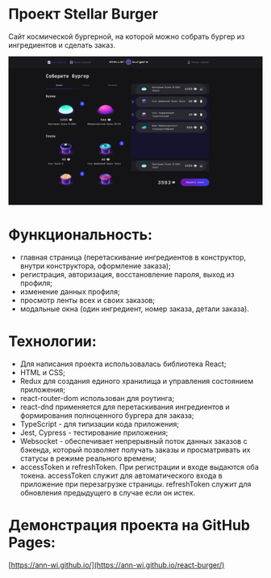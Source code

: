 # Проект Stellar Burger 

Сайт космической бургерной, на которой можно собрать бургер из ингредиентов и сделать заказ.

![project-presentation](https://github.com/ann-wi/react-burger/blob/main/src/assets/project-presentation.png?raw=true)


# Функциональность:
- главная страница (перетаскивание ингредиентов в конструктор, внутри конструктора, оформление заказа);
- регистрация, авторизация, восстановление пароля, выход из профиля;
- изменение данных профиля;
- просмотр ленты всех и своих заказов;
- модальные окна (один ингредиент, номер заказа, детали заказа).

# Технологии:
- Для написания проекта использовалась библиотека React;
- HTML и CSS;
- Redux для создания единого хранилища и управления состоянием приложения;
- react-router-dom использован для роутинга;
- react-dnd применяется для перетаскивания ингредиентов и формирования полноценного бургера для заказа;
- TypeScript - для типизации кода приложения;
- Jest, Cypress - тестирование приложения;
- Websocket - обеспечивает непрерывный поток данных заказов с бэкенда, который позволяет получать заказы и просматривать их статусы в режиме реального времени;
- accessToken и refreshToken. При регистрации и входе выдаются оба токена. accessToken служит для автоматического входа в приложение при перезагрузке страницы. refreshToken служит для обновления предыдущего в случае если он истек.

# Демонстрация проекта на GitHub Pages:
[https://ann-wi.github.io/](https://ann-wi.github.io/react-burger/)